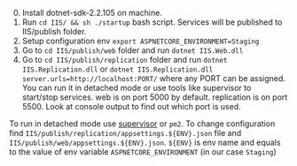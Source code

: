 0. Install dotnet-sdk-2.2.105 on machine.
1. Run `cd IIS/ && sh ./startup` bash script. Services will be published to IIS/publish folder.
2. Setup configuration env `export ASPNETCORE_ENVIRONMENT=Staging`
3. Go to `cd IIS/publish/web` folder and run `dotnet IIS.Web.dll`
4. Go to `cd IIS/publish/replication` folder and run `dotnet IIS.Replication.dll`
or `dotnet IIS.Replication.dll server.urls=http://localhost:PORT/` where any PORT can be assigned.
You can run it in detached mode or use tools like supervisor to start/stop services.
web is on port 5000 by default.
replication is on port 5500. Look at console output to find out which port is used.

To run in detached mode use [supervisor](https://til.secretgeek.net/linux/supervisor.html) or `pm2`. 
To change configuration find `IIS/publish/replication/appsettings.${ENV}.json` file and `IIS/publish/web/appsettings.${ENV}.json`. 
`${ENV}` is env name and equals to the value of env variable `ASPNETCORE_ENVIRONMENT` (in our case `Staging`)
